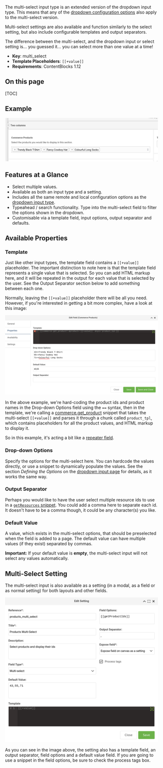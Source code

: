 The multi-select input type is an extended version of the dropdown input type. This means that any of the
[dropdown configuration options](https://docs.modmore.com/en/ContentBlocks/v1.x/Input_Types/Dropdown.html) also apply to the multi-select version.

Multi-select settings are also available and function similarly to the select setting, but also include 
configurable templates and output separators.

The difference between the multi-select, and the dropdown input or select setting is... you guessed it... you can 
select more than one value at a time!

- **Key**: multi_select
- **Template Placeholders**: `[[+value]]`
- **Requirements**: ContentBlocks 1.12

## On this page

[TOC]

## Example

[ ![Multi-Select](../img/multi-select-input-type.png)](../img/multi-select-input-type.png)  

## Features at a Glance

 - Select multiple values.
 - Available as both an input type and a setting.
 - Includes all the same remote and local configuration options as the [dropdown input type](https://docs.modmore.com/en/ContentBlocks/v1.x/Input_Types/Dropdown.html).
 - Typeahead / search functionality. Type into the multi-select field to filter the options shown in the dropdown.
 - Customisable via a template field, input options, output separator and defaults. 

## Available Properties

### Template

Just like other input types, the template field contains a `[[+value]]` placeholder. The important distinction to note
here is that the template field represents a single value that is selected. So you can add HTML markup here, and it 
will be repeated in the output for each value that is selected by the user. See the Output Separator section below to 
add something between each one.

Normally, leaving the `[[+value]]` placeholder there will be all you need. However, if you're interested in getting a 
bit more complex, have a look at this image:

[ ![Multi-Select](../img/multi-select-field-properties.png)](../img/multi-select-field-properties.png)

In the above example, we're hard-coding the product ids and product names in the Drop-down Options field using the `==` syntax,
then in the template, we're calling a [commerce.get_product](https://docs.modmore.com/en/Commerce/v1/Snippets/get_product.html) 
snippet that takes the multi-select `[[+value]]` and parses it through a chunk called `product_tpl`, which contains 
placeholders for all the product values, and HTML markup to display it.

So in this example, it's acting a bit like a [repeater field](https://docs.modmore.com/en/ContentBlocks/v1.x/Input_Types/Repeater.html). 

### Drop-down Options

Specify the options for the multi-select here. You can hardcode the values directly, or use a snippet to dynamically populate 
the values.
See the section _Defining the Options_ on the [dropdown input page](https://docs.modmore.com/en/ContentBlocks/v1.x/Input_Types/Dropdown.html) for details, as it works the same way.

### Output Separator

Perhaps you would like to have the user select multiple resource ids to use in a [`getResources` snippet](https://docs.modx.com/3.x/en/extras/getresources). 
You could add a comma here to separate each id. It doesn't have to be a comma though, it could be any character(s) you like.

### Default Value

A value, which exists in the multi-select options, that should be preselected when the field is added to a page. 
The default value can have multiple values (if they exist) separated by commas.

**Important:** If your default value is **empty**, the multi-select input will not select any values automatically. 

## Multi-Select Setting

The multi-select input is also available as a setting (in a modal, as a field or as normal setting) for both layouts and 
other fields. 

[ ![Multi-Select](../img/multi-select-setting.png)](../img/multi-select-setting.png)  

As you can see in the image above, the setting also has a template field, an output separator, field options and a default value field.
If you are going to use a snippet in the field options, be sure to check the process tags box.